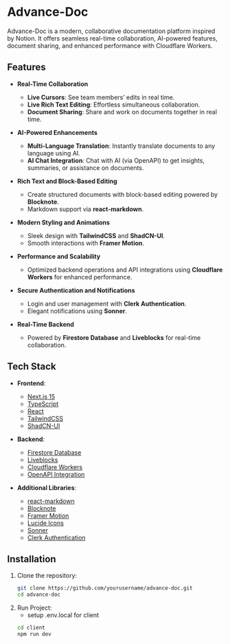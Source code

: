 # Advance-Doc

Advance-Doc is a modern, collaborative documentation platform inspired by Notion. It offers seamless real-time collaboration, AI-powered features, document sharing, and enhanced performance with Cloudflare Workers.

## Features

- **Real-Time Collaboration**  
  - **Live Cursors**: See team members’ edits in real time.  
  - **Live Rich Text Editing**: Effortless simultaneous collaboration.  
  - **Document Sharing**: Share and work on documents together in real time.

- **AI-Powered Enhancements**  
  - **Multi-Language Translation**: Instantly translate documents to any language using AI.  
  - **AI Chat Integration**: Chat with AI (via OpenAPI) to get insights, summaries, or assistance on documents.

- **Rich Text and Block-Based Editing**  
  - Create structured documents with block-based editing powered by **Blocknote**.  
  - Markdown support via **react-markdown**.

- **Modern Styling and Animations**  
  - Sleek design with **TailwindCSS** and **ShadCN-UI**.  
  - Smooth interactions with **Framer Motion**.

- **Performance and Scalability**  
  - Optimized backend operations and API integrations using **Cloudflare Workers** for enhanced performance.

- **Secure Authentication and Notifications**  
  - Login and user management with **Clerk Authentication**.  
  - Elegant notifications using **Sonner**.

- **Real-Time Backend**  
  - Powered by **Firestore Database** and **Liveblocks** for real-time collaboration.

## Tech Stack

- **Frontend**:  
  - [Next.js 15](https://nextjs.org/)  
  - [TypeScript](https://www.typescriptlang.org/)  
  - [React](https://reactjs.org/)  
  - [TailwindCSS](https://tailwindcss.com/)  
  - [ShadCN-UI](https://shadcn.dev/)

- **Backend**:  
  - [Firestore Database](https://firebase.google.com/products/firestore)  
  - [Liveblocks](https://liveblocks.io/)  
  - [Cloudflare Workers](https://workers.cloudflare.com/)  
  - [OpenAPI Integration](https://openai.com/api)

- **Additional Libraries**:  
  - [react-markdown](https://github.com/remarkjs/react-markdown)  
  - [Blocknote](https://blocknote.dev/)  
  - [Framer Motion](https://www.framer.com/motion/)  
  - [Lucide Icons](https://lucide.dev/)  
  - [Sonner](https://sonner.dev/)  
  - [Clerk Authentication](https://clerk.dev/)

## Installation

1. Clone the repository:
   ```bash
   git clone https://github.com/yourusername/advance-doc.git
   cd advance-doc
2. Run Project:
   - setup .env.local for client
   ```bash
   cd client
   npm run dev
